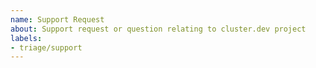 ```yaml
---
name: Support Request
about: Support request or question relating to cluster.dev project
labels:
- triage/support
---
```


<!--
STOP -- PLEASE READ!

GitHub is not the right place for support requests.

If you're looking for help, check our [cluster.dev Slack](https://cluster-dev.slack.com/join/shared_invite/zt-dhculpgn-EccDBxR8i7w65WCGNR1OEA)

You can also post your question in the [#support channel](https://app.slack.com/client/T0121RKJZB7/C012T2V42RW) in our Slack.

If the matter is security related, please disclose it privately to [@Volodymyr Tsap](https://app.slack.com/client/T0121RKJZB7/D0123E5RGG3)
-->
